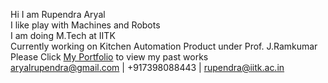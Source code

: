 Hi I am Rupendra Aryal<br/>
I like play with Machines and Robots<br/>
I am doing M.Tech at IITK<br/>
Currently working on Kitchen Automation Product under Prof. J.Ramkumar<br/>
Please Click 
[My Portfolio](https://sites.google.com/view/aryalrupendra-portfolio/professional)
 to view my past works <br/>
 aryalrupendra@gmail.com | +917398088443 | rupendra@iitk.ac.in
